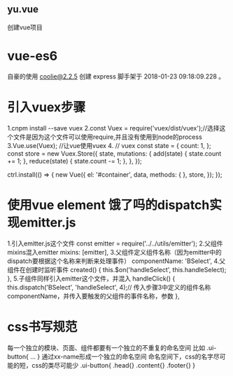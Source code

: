 ## yu.vue
创建vue项目

# vue-es6

自豪的使用 coolie@2.2.5 创建 express 脚手架于 2018-01-23 09:18:09.228 。

# 引入vuex步骤
1.cnpm install --save vuex
2.const Vuex = require('vuex/dist/vuex');//选择这个文件是因为这个文件可以使用require,并且没有使用到node的process
3.Vue.use(Vuex); //让vue使用vuex
4.
// vuex
const state = {
  count: 1,
};
const store = new Vuex.Store({
  state,
  mutations: {
    add(state) {
      state.count += 1;
    },
    reduce(state) {
      state.count -= 1;
    },
  },
});

ctrl.install(() => {
  new Vue({
    el: '#container',
    data,
    methods: {
    },
    store,
  });
});

# 使用vue element 饿了吗的dispatch实现emitter.js
1.引入emitter.js这个文件
const emitter = require('../../utils/emitter');
2.父组件mixins混入emitter
mixins: [emitter],
3.父组件定义组件名称（因为emitter中的dispatch要根据这个名称来判断来处理事件）
componentName: 'BSelect',
4.父组件在创建时监听事件
created() {
      this.$on('handleSelect', this.handleSelect);
},
5.子组件同样引入emitter这个文件，并混入
handleClick() {
  this.dispatch('BSelect', 'handleSelect', 4);// 传入步骤3中定义的组件名称componentName，并传入要触发的父组件的事件名称，参数
},

# css书写规范
每一个独立的模块、页面、组件都要有一个独立的不重复的命名空间
比如 
.ui-button{
  ...
}
通过xx-name形成一个独立的命名空间
命名空间下，css的名字尽可能的短，css的类尽可能少
.ui-button{
  .head{}
  .content{}
  .footer{}
}


